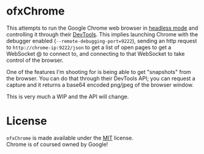 # ofxChrome

This attempts to run the Google Chrome web browser in [headless mode](https://developers.google.com/web/updates/2017/04/headless-chrome) and controlling it through their [DevTools](https://chromedevtools.github.io/devtools-protocol/tot/). This implies launching Chrome with the debugger enabled (```--remote-debugging-port=9222```), sending an http request to ```http://chrome-ip:9222/json``` to get a list of open pages to get a WebSocket @ to connect to, and connecting to that WebSocket to take control of the browser.

One of the features I'm shooting for is being able to get "snapshots" from the browser.
You can do that through their DevTools API; you can request a capture and it returns a base64 encoded png/jpeg of the browser window.

This is very much a WIP and the API will change.

# License

```ofxChrome``` is made available under the [MIT](http://opensource.org/licenses/MIT) license.  
Chrome is of coursed owned by Google!
